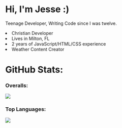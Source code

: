 <html>
   <head>
      <meta charset="UTF-8"/>
      <meta name="og:title" content="Jesse Hasty's GitHub README page"/>
      <meta name="og:date" content="2024-12-20"/>
<link rel="preconnect" href="https://fonts.googleapis.com">
<link rel="preconnect" href="https://fonts.gstatic.com" crossorigin>
<link href="https://fonts.googleapis.com/css2?family=Montserrat:ital,wght@0,100..900;1,100..900&family=Roboto+Condensed:ital,wght@0,100..900;1,100..900&family=Roboto:ital,wght@0,100;0,300;0,400;0,500;0,700;0,900;1,100;1,300;1,400;1,500;1,700;1,900&display=swap" rel="stylesheet">
   </head>
   <body>
      <div style="font-family: "Montserrat", sans-serif; text-align: center;"/>
        <h1>Hi, I'm Jesse :)</h1>
         <p>Teenage Developer, Writing Code since I was twelve.</p>
         <li>Christian Developer</li>
         <li>Lives in Milton, FL</li>
         <li>2 years of JavaScript/HTML/CSS experience</li>
         <li>Weather Content Creator</li>
      </div>
         <h1>GitHub Stats:</h1>
         <h3>Overalls:</h3>
         <img align="center" src="https://github-readme-stats.vercel.app/api?username=JesseWx2011&rank_icon=percentile">
         <h3>Top Languages:</h3>
         <img align="center" src="https://github-readme-stats.vercel.app/api/top-langs/?username=JesseWx2011"/>
         </div>
   </body>
</html>
